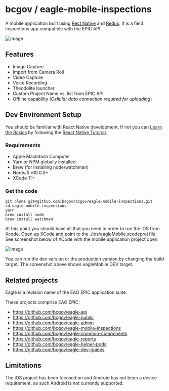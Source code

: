 # bcgov / eagle-mobile-inspections

A mobile application built using [Rect Native](https://facebook.github.io/react-native/) and [Redux](https://github.com/reduxjs/react-redux).  It is a field inspections app compatible with the EPIC API.

![image](https://github.com/bcgov/eagle-mobile-inspections/blob/develop/images/screenshots.png)

## Features

* Image Capture
* Import from Camera Roll
* Video Capture
* Voice Recording
* Theodolite launcher
* Custom Project Name vs. list from EPIC API
* Offline capability (_Cellular data connection required for uploading_)

## Dev Environment Setup

You should be familiar with React Native development.  If not you can [Learn the Basics](https://facebook.github.io/react-native/docs/tutorial) by following the [React Native Tutorial](https://facebook.github.io/react-native/docs/tutorial).

### Requirements

* Apple MacIntosh Computer
* Yarn or NPM globally installed.
* Brew (for installing node/watchman)
* NodeJS v10.0.0+
* XCode 11+

### Get the code

```
git clone git@github.com:bcgov/bcgov/eagle-mobile-inspections.git
cd eagle-mobile-inspections
yarn
brew install node
brew install watchman
```

At this point you should have all that you need in order to run the iOS from Xcode.  Open up XCode and point to the ./ios/eagleMobile.xcodeproj file.  See screenshot below of XCode with the mobile application project open.

![image](https://github.com/bcgov/eagle-mobile-inspections/blob/develop/images/XCode.png)

You can run the dev version or the production version by changing the build target.  The screenshot above shows eagleMobile DEV target.


## Related projects

Eagle is a revision name of the EAO EPIC application suite.

These projects comprise EAO EPIC:

* <https://github.com/bcgov/eagle-api>
* <https://github.com/bcgov/eagle-public>
* <https://github.com/bcgov/eagle-admin>
* <https://github.com/bcgov/eagle-mobile-inspections>
* <https://github.com/bcgov/eagle-common-components>
* <https://github.com/bcgov/eagle-reports>
* <https://github.com/bcgov/eagle-helper-pods>
* <https://github.com/bcgov/eagle-dev-guides>

## Limitations

The iOS project has been focused on and Android has not been a device requirement, as such Android is not currently supported.
